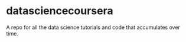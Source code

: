 # datasciencecoursera
A repo for all the data science tutorials and code that accumulates over time.
